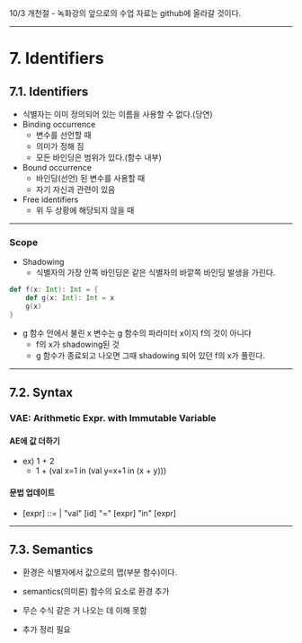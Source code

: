10/3 개천절 - 녹화강의
앞으로의 수업 자료는 github에 올라갈 것이다.

---
# 7. Identifiers
## 7.1. Identifiers
- 식별자는 이미 정의되어 있는 이름을 사용할 수 없다.(당연)
- Binding occurrence
	- 변수를 선언할 때
	- 의미가 정해 짐
	- 모든 바인딩은 범위가 있다.(함수 내부)
- Bound occurrence
	- 바인딩(선언) 된 변수를 사용할 때
	- 자기 자신과 관련이 있음
- Free identifiers
	- 위 두 상황에 해당되지 않을 때

---
### Scope
- Shadowing
	- 식별자의 가장 안쪽 바인딩은 같은 식별자의 바깥쪽 바인딩 발생을 가린다.

```Scala
def f(x: Int): Int = {
	def g(x: Int): Int = x
	g(x)
}
```
- g 함수 안에서 불린 x 변수는 g 함수의 파라미터 x이지 f의 것이 아니다
	- f의 x가 shadowing된 것
	- g 함수가 종료되고 나오면 그때 shadowing 되어 있던 f의 x가 풀린다.

---
## 7.2. Syntax
### VAE: Arithmetic Expr. with Immutable Variable
#### AE에 값 더하기
- ex) 1 + 2
	- 1 + (val x=1 in (val y=x+1 in (x + y)))

#### 문법 업데이트
- [expr] ::= | "val" [id] "=" [expr] "in" [expr]

---
## 7.3. Semantics
- 환경은 식별자에서 값으로의 맵(부분 함수)이다.
- semantics(의미론) 함수의 요소로 환경 추가

- 무슨 수식 같은 거 나오는 데 이해 못함
- 추가 정리 필요

